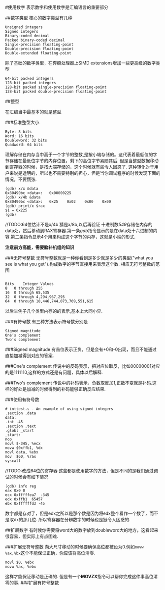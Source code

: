 #使用数字
表示数字和使用数字是汇编语言的重要部分

##数字类型
核心的数字类型有几种
```
Unsigned integers
Signed integers
Binary-coded decimal
Packed binary-coded decimal
Single-precision floating-point
Double-precision floating-point
Double-extended floating-point

```

除了基础的数字类型，在奔腾处理器上SIMD extensions增加一些更高级的数字类型

```
64-bit packed integers
128-bit packed integers
128-bit packed single-precision floating-point
128-bit packed double-precision floating-point

```
##整型

在汇编当中最基本的就是整型.

###标准整型大小

```
Byte: 8 bits
Word: 16 bits
Doubleword: 32 bits
Quadword: 64 bits

```
理解存储在内存当中高于一个字节的整数,是按小端存储的。这代表着最低位的字节存储在最低位字节的内存位置，剩下的高位字节紧随其后.
但是当整型数据移动到寄存器的时候，是按大端存储的，这个时候就有些令人困惑了.
这种转化对于用户来说是透明的，所以也不需要特别的担心，但是当你调试程序的时候发现下面的情况，不要慌张.
```
(gdb) x/x &data
0x80490bc <data>:	0x00000225
(gdb) x/4b &data
0x80490bc <data>:	0x25	0x02	0x00	0x00
(gdb) print/x $rax
$1 = 0x225
(gdb)

```
//TODO:64位估计不是x/4b 猜是x/8b,以后再验证
十进制数*549*存储在内存的data处，然后移动到RAX寄存器.第一条*gdb*指令显示的是在data处十六进制的内容.第二条指令显示4个用来构成这个字节的内存，这就是小端的形式.

**注意前方高能，需要脑补机组的知识**

###无符号整数
无符号整数就是一种你看到是多少就是多少的类型("what you see is what you get").构成数字的字节直接用来表示这个数.
相应无符号整数的范围

```

Bits	Integer Values
8	0 through 255
16	0 through 65,535
32	0 through 4,294,967,295
64	0 through 18,446,744,073,709,551,615

```
以后举例子几个类型内存的的表示,基本上大同小异.

###有符号数
有三种方法表示符号数分别是
```
Signed magnitude
One’s complement
Two’s complement

```
###Signed magnitude
有首位表示正负，但是会有+0和-0出现，而且不能通过直接加减得到对应的答案.

###One's complement
传说中的反码表示，把对应位取反，比如00000001对应的是1111110,这样的方式还是有问题，具体以后解释.

###Two's complement
传说中的补码表示，负数取反加1,正数不变就是补码.这样的好处是加减的时候得到的补码能够正确反应结果.

###使用有符号数

```
# inttest.s - An example of using signed integers
.section .data
data:
.int -45
.section .text
.globl _start
_start:
nop
movl $-345, %ecx
movw $0xffb1, %dx
movl data, %ebx
mov  $60, %rax
syscall
```
//TODO:改成64位的寄存器
这些都是使用数字的方法，但是不同的是我们通过调试的时候会有如下情况
```
(gdb) info reg
eax	0x0	0
ecx	0xfffffea7	-345
edx	0xffb1	65457
ebx	0xffffffd3 -45

```
数字都是存对了，但是edx之所以是那个数是因为将edx整个看作一个数了，而不是取dx的那几位.
所以寄存器在分辨数字的时候也是挺令人困惑的.

##扩展数字
有时候你需要将word大的数字放到doubleword大的地方，这看起来很容易，但实际上有点困难.

###扩展无符号整数
向大尺寸移动的时候要确保高位都被设为0.例如`movw %ax,%bx`这个不能保证正确，你应该将高位清零.
```
movl $0, %ebx
movw %ax, %ebx
```
这样才能保证移动是正确的.
但是有一个**MOVZX**指令可以帮你完成这件事高位清零的事.
###扩展有符号整数


